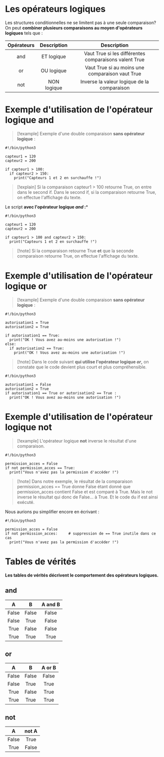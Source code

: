 
# Les opérateurs logiques

Les structures conditionnelles ne se limitent pas à une seule comparaison?
On peut **combiner plusieurs comparaisons au moyen d'opérateurs logiques** tels que : 

| Opérateurs | Description |                      Description                      |
| :--------: | :---------: | :---------------------------------------------------: |
|    and     | ET logique  | Vaut True si les différentes comparaisons valent True |
|     or     | OU logique  |    Vaut True si au moins une comparaison vaut True    |
|    not     | NON logique |      Inverse la valeur logique de la comparaison      |

# Exemple d'utilisation de l'opérateur logique and

>[!example] Exemple d'une double comparaison **sans opérateur logique** :
```
#!/bin/python3

capteur1 = 120
capteur2 = 200

if capteur1 > 100:
  if capteur2 > 150:
    print("Capteurs 1 et 2 en surchauffe !")
```

>[!explain] Si la comparaison capteur1 > 100 retourne True, on entre dans le second if.
Dans le second if, si la comparaison retourne True, on effectue l'affichage du texte.

Le script **avec l'opérateur logique *and* :***
```
#!/bin/python3

capteur1 = 120
capteur2 = 200

if capteur1 > 100 and capteur2 > 150:
  print("Capteurs 1 et 2 en surchauffe !")
```

>[!note] Si la comparaison retourne True **et** que la seconde comparaison retourne True, on effectue l'affichage du texte.


# Exemple d'utilisation de l'opérateur logique or

>[!example] Exemple d'une double comparaison **sans opérateur logique** :
```
#!/bin/python3

autorisation1 = True
autorisation2 = True

if autorisation1 == True:
  print("OK ! Vous avez au-moins une autorisation !")
else:
  if autorisation2 == True:
    print("OK ! Vous avez au-moins une autorisation !")
```

>[!note] Dans le code suivant **qui utilise l'opérateur logique *or*,** on constate que le code devient plus court et plus compréhensible.

```
#!/bin/python3

autorisation1 = False
autorisation2 = True
if autorisation1 == True or autorisation2 == True :
  print("OK ! Vous avez au-moins une autorisation !")
```


# Exemple d'utilisation de l'opérateur logique not

>[!example] L'opérateur logique **not** inverse le résultat d'une comparaison.
```
#!/bin/python3

permission_acces = False
if not permission_acces == True:
  print("Vous n'avez pas la permission d'accéder !")
```

>[!note] Dans notre exemple, le résultat de la comparaison permission_acces == True donne False étant donné que permission_acces contient False et est comparé à True.
Mais le not inverse le résultat qui donc de False... à True. Et le code du if est ainsi exécuté.

Nous aurions pu simplifier encore en écrivant :

```
#!/bin/python3

permission_acces = False
if not permission_acces:     # suppression de == True inutile dans ce cas
  print("Vous n'avez pas la permission d'accéder !")
```


# Tables de vérités

**Les tables de vérités décrivent le comportement des opérateurs logiques.**
## and

|   A   |   B   | A and B |
| :---: | :---: | :-----: |
| False | False |  False  |
| False | True  |  False  |
| True  | False |  False  |
| True  | True  |  True   |

## or

|   A   |   B   | A or B |
| :---: | :---: | :----: |
| False | False | False  |
| False | True  |  True  |
| True  | False |  True  |
| True  | True  |  True  |

## not

|   A   | not A |
| :---: | :---: |
| False | True  |
| True  | False |
